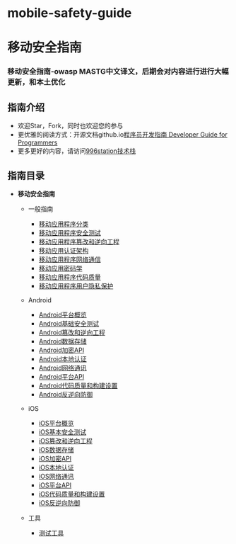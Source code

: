 # mobile-safety-guide
# 移动安全指南
### 移动安全指南-owasp MASTG中文译文，后期会对内容进行进行大幅更新，和本土优化
## 指南介绍
- 欢迎Star，Fork，同时也欢迎您的参与
- 更优雅的阅读方式：开源文档github.io[程序员开发指南 Developer Guide for Programmers](https://guide.996station.com/#/)
- 更多更好的内容，请访问[996station技术栈](https://www.996station.com)

## 指南目录
- **移动安全指南**

    - 一般指南
        - [移动应用程序分类](https://guide.996station.com/#/移动安全指南/一般指南/移动应用程序分类)
        - [移动应用程序安全测试](https://guide.996station.com/#/移动安全指南/一般指南/移动应用程序安全测试.md)
        - [移动应用程序篡改和逆向工程](https://guide.996station.com/#/移动安全指南/一般指南/移动应用程序篡改和逆向工程.md)
        - [移动应用认证架构](https://guide.996station.com/#/移动安全指南/一般指南/移动应用认证架构.md)
        - [移动应用程序网络通信](https://guide.996station.com/#/移动安全指南/一般指南/移动应用程序网络通信.md)
        - [移动应用密码学](https://guide.996station.com/#/移动安全指南/一般指南/移动应用密码学.md)
        - [移动应用程序代码质量](https://guide.996station.com/#/移动安全指南/一般指南/移动应用程序代码质量.md)
        - [移动应用程序用户隐私保护](https://guide.996station.com/#/移动安全指南/一般指南/移动应用程序用户隐私保护.md)

    - Android
        - [Android平台概览](https://guide.996station.com/#/移动安全指南/Android/Android平台概览.md)
        - [Android基础安全测试](https://guide.996station.com/#/移动安全指南/Android/Android基础安全测试.md)
        - [Android篡改和逆向工程](https://guide.996station.com/#/移动安全指南/Android/Android篡改和逆向工程.md)
        - [Android数据存储](https://guide.996station.com/#/移动安全指南/Android/Android数据存储.md)
        - [Android加密API](https://guide.996station.com/#/移动安全指南/Android/Android加密API.md)
        - [Android本地认证](https://guide.996station.com/#/移动安全指南/Android/Android本地认证.md)
        - [Android网络通讯](https://guide.996station.com/#/移动安全指南/Android/Android网络通讯.md)
        - [Android平台API](https://guide.996station.com/#/移动安全指南/Android/Android平台API.md)
        - [Android代码质量和构建设置](https://guide.996station.com/#/移动安全指南/Android/Android代码质量和构建设置.md)
        - [Android反逆向防御](https://guide.996station.com/#/移动安全指南/Android/Android反逆向防御.md)

    - iOS
        - [iOS平台概览](https://guide.996station.com/#/移动安全指南/iOS/iOS平台概览.md)
        - [iOS基本安全测试](https://guide.996station.com/#/移动安全指南/iOS/iOS基本安全测试.md)
        - [iOS篡改和逆向工程](https://guide.996station.com/#/移动安全指南/iOS/iOS篡改和逆向工程.md)
        - [iOS数据存储](https://guide.996station.com/#/移动安全指南/iOS/iOS数据存储.md)
        - [iOS加密API](https://guide.996station.com/#/移动安全指南/iOS/iOS加密API.md)
        - [iOS本地认证](https://guide.996station.com/#/移动安全指南/iOS/iOS本地认证.md)
        - [iOS网络通讯](https://guide.996station.com/#/移动安全指南/iOS/iOS网络通讯.md)
        - [iOS平台API](https://guide.996station.com/#/移动安全指南/iOS/iOS平台API.md)
        - [iOS代码质量和构建设置](https://guide.996station.com/#/移动安全指南/iOS/iOS代码质量和构建设置.md)
        - [iOS反逆向防御](https://guide.996station.com/#/移动安全指南/iOS/iOS反逆向防御.md)
    - 工具
        - [测试工具](https://guide.996station.com/#/移动安全指南/工具/测试工具.md)

